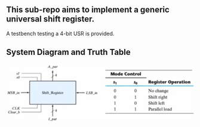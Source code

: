 ## This sub-repo aims to implement a generic universal shift register.  
A testbench testing a 4-bit USR is provided.
## System Diagram and Truth Table
![Diagram and Truth Table](https://github.com/alhusseingamal/RTL-Projects/blob/main/Universal%20Shift%20Register%20(USR)/Diagram%20and%20Truth%20Table.png)
